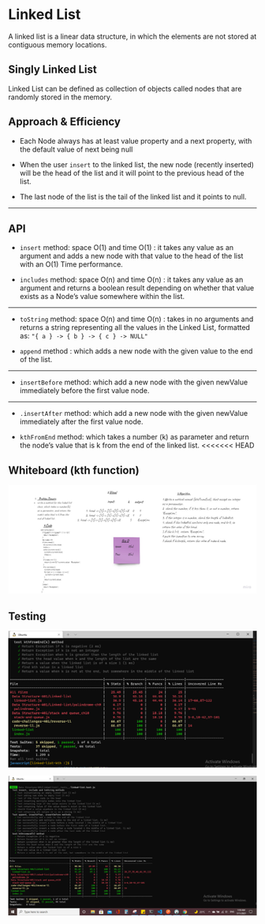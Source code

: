 # Linked List

A linked list is a linear data structure, in which the elements are not stored at contiguous memory locations.

## Singly Linked List

Linked List can be defined as collection of objects called nodes that are randomly stored in the memory.

## Approach & Efficiency

* Each Node always has at least value property and a next property, with the default value of next being null

* When the user `insert` to the  linked list, the new node (recently inserted) will be the head of the list and it will point to the previous head of the list.

* The last node of the list is the tail of the linked list and it  points to null.

****

## API

* `insert` method: space O(1) and time O(1) : it takes any value as an argument and adds a new node with that value to the head of the list with an O(1) Time performance.

* `includes` method: space O(n) and time O(n) : it takes any value as an argument and returns a boolean result depending on whether that value exists as a Node’s value somewhere within the list.

****

* `toString` method: space O(n) and time O(n) : takes in no arguments and returns a string representing all the values in the Linked List, formatted as:
`"{ a } -> { b } -> { c } -> NULL"`

* `append` method : which adds a new node with the given value to the end of the list.

****

* `insertBefore` method: which add a new node with the given newValue immediately before the first value node.

****

* `.insertAfter` method: which add a new node with the given newValue immediately after the first value node.

* `kthFromEnd` method:  which takes a number (k) as parameter and return the node’s value that is k from the end of the linked list.
<<<<<<< HEAD

## Whiteboard (kth function)
![img](kth.jpg)

## Testing
![img](kthTest.PNG)
 

![img](test.PNG)
 
